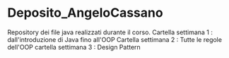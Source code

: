 # Deposito_AngeloCassano
Repository dei file java realizzati durante il corso.
Cartella settimana 1 : dall'introduzione di Java fino all'OOP
Cartella settimana 2 : Tutte le regole dell'OOP
cartella settimana 3 : Design Pattern

